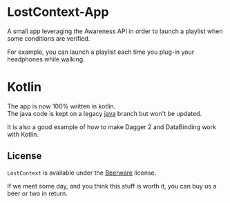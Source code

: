 # LostContext-App


A small app leveraging the Awareness API in order to launch a playlist when some conditions are verified.  

For example, you can launch a playlist each time you plug-in your headphones while walking.


# Kotlin

The app is now 100% written in kotlin.  
The java code is kept on a legacy [java](https://github.com/LostInContext/LostContext-App/tree/java) branch but won't be updated.

It is also a good example of how to make Dagger 2 and DataBinding work with Kotlin.


License
-------
`LostContext` is available under the [Beerware](http://en.wikipedia.org/wiki/Beerware) license.

If we meet some day, and you think this stuff is worth it, you can buy us a beer or two in return.

